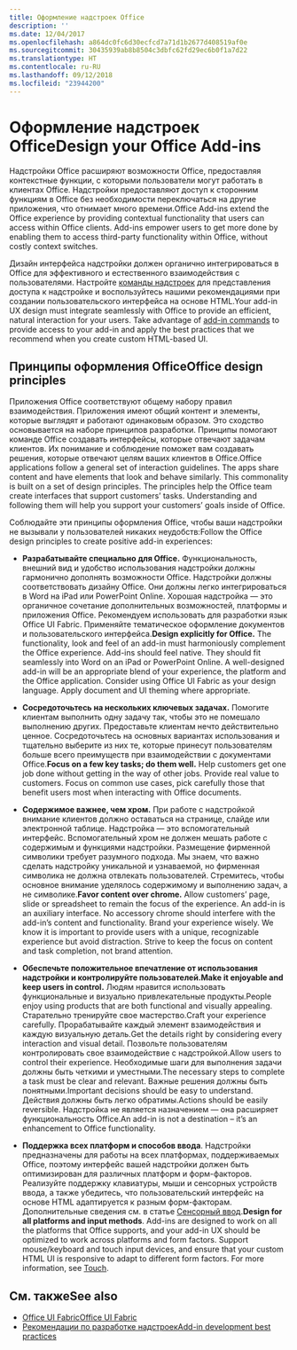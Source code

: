 ```yaml
---
title: Оформление надстроек Office
description: ''
ms.date: 12/04/2017
ms.openlocfilehash: a864dc0fc6d30ecfcd7a71d1b2677d408519af0e
ms.sourcegitcommit: 30435939ab8b8504c3dbfc62fd29ec6b0f1a7d22
ms.translationtype: HT
ms.contentlocale: ru-RU
ms.lasthandoff: 09/12/2018
ms.locfileid: "23944200"
---
```

# <a name="design-your-office-add-ins"></a><span data-ttu-id="c4550-102">Оформление надстроек Office</span><span class="sxs-lookup"><span data-stu-id="c4550-102">Design your Office Add-ins</span></span>

<span data-ttu-id="c4550-p101">Надстройки Office расширяют возможности Office, предоставляя контекстные функции, с которыми пользователи могут работать в клиентах Office. Надстройки предоставляют доступ к сторонним функциям в Office без необходимости переключаться на другие приложения, что отнимает много времени.</span><span class="sxs-lookup"><span data-stu-id="c4550-p101">Office Add-ins extend the Office experience by providing contextual functionality that users can access within Office clients. Add-ins empower users to get more done by enabling them to access third-party functionality within Office, without costly context switches.</span></span> 

<span data-ttu-id="c4550-p102">Дизайн интерфейса надстройки должен органично интегрироваться в Office для эффективного и естественного взаимодействия с пользователями. Настройте [команды надстроек](add-in-commands.md) для представления доступа к надстройке и воспользуйтесь нашими рекомендациями при создании пользовательского интерфейса на основе HTML.</span><span class="sxs-lookup"><span data-stu-id="c4550-p102">Your add-in UX design must integrate seamlessly with Office to provide an efficient, natural interaction for your users. Take advantage of [add-in commands](add-in-commands.md) to provide access to your add-in and apply the best practices that we recommend when you create custom HTML-based UI.</span></span>

## <a name="office-design-principles"></a><span data-ttu-id="c4550-107">Принципы оформления Office</span><span class="sxs-lookup"><span data-stu-id="c4550-107">Office design principles</span></span>

<span data-ttu-id="c4550-p103">Приложения Office соответствуют общему набору правил взаимодействия. Приложения имеют общий контент и элементы, которые выглядят и работают одинаковым образом. Это сходство основывается на наборе принципов разработки. Принципы помогают команде Office создавать интерфейсы, которые отвечают задачам клиентов. Их понимание и соблюдение поможет вам создавать решения, которые отвечают целям ваших клиентов в Office.</span><span class="sxs-lookup"><span data-stu-id="c4550-p103">Office applications follow a general set of interaction guidelines. The apps share content and have elements that look and behave similarly. This commonality is built on a set of design principles. The principles help the Office team create interfaces that support customers’ tasks. Understanding and following them will help you support your customers’ goals inside of Office.</span></span>

<span data-ttu-id="c4550-113">Соблюдайте эти принципы оформления Office, чтобы ваши надстройки не вызывали у пользователей никаких неудобств:</span><span class="sxs-lookup"><span data-stu-id="c4550-113">Follow the Office design principles to create positive add-in experiences:</span></span>

- <span data-ttu-id="c4550-p104">**Разрабатывайте специально для Office.** Функциональность, внешний вид и удобство использования надстройки должны гармонично дополнять возможности Office. Надстройки должны соответствовать дизайну Office. Они должны легко интегрироваться в Word на iPad или PowerPoint Online. Хорошая надстройка — это органичное сочетание дополнительных возможностей, платформы и приложения Office. Рекомендуем использовать для разработки язык Office UI Fabric. Применяйте тематическое оформление документов и пользовательского интерфейса.</span><span class="sxs-lookup"><span data-stu-id="c4550-p104">**Design explicitly for Office.** The functionality, look and feel of an add-in must harmoniously complement the Office experience. Add-ins should feel native. They should fit seamlessly into Word on an iPad or PowerPoint Online. A well-designed add-in will be an appropriate blend of your experience, the platform and the Office application. Consider using Office UI Fabric as your design language. Apply document and UI theming where appropriate.</span></span>

- <span data-ttu-id="c4550-p105">**Сосредоточьтесь на нескольких ключевых задачах.** Помогите клиентам выполнить одну задачу так, чтобы это не помешало выполнению других. Предоставьте клиентам нечто действительно ценное. Сосредоточьтесь на основных вариантах использования и тщательно выберите из них те, которые принесут пользователям больше всего преимуществ при взаимодействии с документами Office.</span><span class="sxs-lookup"><span data-stu-id="c4550-p105">**Focus on a few key tasks; do them well.** Help customers get one job done without getting in the way of other jobs. Provide real value to customers. Focus on common use cases, pick carefully those that benefit users most when interacting with Office documents.</span></span>

- <span data-ttu-id="c4550-p106">**Содержимое важнее, чем хром.** При работе с надстройкой внимание клиентов должно оставаться на странице, слайде или электронной таблице. Надстройка — это вспомогательный интерфейс. Вспомогательный хром не должен мешать работе с содержимым и функциями надстройки. Размещение фирменной символики требует разумного подхода. Мы знаем, что важно сделать надстройку уникальной и узнаваемой, но фирменная символика не должна отвлекать пользователей. Стремитесь, чтобы основное внимание уделялось содержимому и выполнению задач, а не символике.</span><span class="sxs-lookup"><span data-stu-id="c4550-p106">**Favor content over chrome.** Allow customers’ page, slide or spreadsheet to remain the focus of the experience. An add-in is an auxiliary interface. No accessory chrome should interfere with the add-in’s content and functionality. Brand your experience wisely. We know it is important to provide users with a unique, recognizable experience but avoid distraction. Strive to keep the focus on content and task completion, not brand attention.</span></span>

- <span data-ttu-id="c4550-132">**Обеспечьте положительное впечатление от использования надстройки и контролируйте пользователей.**</span><span class="sxs-lookup"><span data-stu-id="c4550-132">**Make it enjoyable and keep users in control.**</span></span> <span data-ttu-id="c4550-133">Людям нравится использовать функциональные и визуально привлекательные продукты.</span><span class="sxs-lookup"><span data-stu-id="c4550-133">People enjoy using products that are both functional and visually appealing.</span></span> <span data-ttu-id="c4550-134">Старательно тренируйте свое мастерство.</span><span class="sxs-lookup"><span data-stu-id="c4550-134">Craft your experience carefully.</span></span> <span data-ttu-id="c4550-135">Прорабатывайте каждый элемент взаимодействия и каждую визуальную деталь.</span><span class="sxs-lookup"><span data-stu-id="c4550-135">Get the details right by considering every interaction and visual detail.</span></span> <span data-ttu-id="c4550-136">Позвольте пользователям контролировать свое взаимодействие с надстройкой.</span><span class="sxs-lookup"><span data-stu-id="c4550-136">Allow users to control their experience.</span></span> <span data-ttu-id="c4550-137">Необходимые шаги для выполнения задачи должны быть четкими и уместными.</span><span class="sxs-lookup"><span data-stu-id="c4550-137">The necessary steps to complete a task must be clear and relevant.</span></span> <span data-ttu-id="c4550-138">Важные решения должны быть понятными.</span><span class="sxs-lookup"><span data-stu-id="c4550-138">Important decisions should be easy to understand.</span></span> <span data-ttu-id="c4550-139">Действия должны быть легко обратимы.</span><span class="sxs-lookup"><span data-stu-id="c4550-139">Actions should be easily reversible.</span></span> <span data-ttu-id="c4550-140">Надстройка не является назначением — она расширяет функциональность Office.</span><span class="sxs-lookup"><span data-stu-id="c4550-140">An add-in is not a destination – it’s an enhancement to Office functionality.</span></span>

- <span data-ttu-id="c4550-p108">**Поддержка всех платформ и способов ввода**. Надстройки предназначены для работы на всех платформах, поддерживаемых Office, поэтому интерфейс вашей надстройки должен быть оптимизирован для различных платформ и форм-факторов. Реализуйте поддержку клавиатуры, мыши и сенсорных устройств ввода, а также убедитесь, что пользовательский интерфейс на основе HTML адаптируется к разным форм-факторам. Дополнительные сведения см. в статье [Сенсорный ввод](../concepts/add-in-development-best-practices.md#optimize-for-touch).</span><span class="sxs-lookup"><span data-stu-id="c4550-p108">**Design for all platforms and input methods**. Add-ins are designed to work on all the platforms that Office supports, and your add-in UX should be optimized to work across platforms and form factors. Support mouse/keyboard and touch input devices, and ensure that your custom HTML UI is responsive to adapt to different form factors. For more information, see [Touch](../concepts/add-in-development-best-practices.md#optimize-for-touch).</span></span> 

## <a name="see-also"></a><span data-ttu-id="c4550-145">См. также</span><span class="sxs-lookup"><span data-stu-id="c4550-145">See also</span></span>
- [<span data-ttu-id="c4550-146">Office UI Fabric</span><span class="sxs-lookup"><span data-stu-id="c4550-146">Office UI Fabric</span></span>](https://developer.microsoft.com/en-us/fabric) 
- [<span data-ttu-id="c4550-147">Рекомендации по разработке надстроек</span><span class="sxs-lookup"><span data-stu-id="c4550-147">Add-in development best practices</span></span>](../concepts/add-in-development-best-practices.md)

